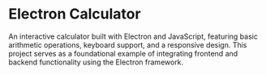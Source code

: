 # Electron Calculator
 An interactive calculator built with Electron and JavaScript, featuring basic arithmetic operations, keyboard support, and a responsive design. This project serves as a foundational example of integrating frontend and backend functionality using the Electron framework.
